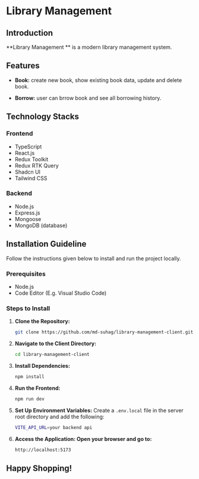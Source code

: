 # Library Management

## Introduction

**Library Management ** is a modern library management system.

## Features

- **Book:**
  create new book, show existing book data, update and delete book.

- **Borrow:**
  user can brrow book and see all borrowing history.

## Technology Stacks

### Frontend

- TypeScript
- React.js
- Redux Toolkit
- Redux RTK Query
- Shadcn UI
- Tailwind CSS

### Backend

- Node.js
- Express.js
- Mongoose
- MongoDB (database)

## Installation Guideline

Follow the instructions given below to install and run the project locally.

### Prerequisites

- Node.js
- Code Editor (E.g. Visual Studio Code)

### Steps to Install

1. **Clone the Repository:**

   ```bash
   git clone https://github.com/md-suhag/library-management-client.git
   ```

2. **Navigate to the Client Directory:**
   ```bash
   cd library-management-client
   ```
3. **Install Dependencies:**

   ```bash
   npm install
   ```

4. **Run the Frontend:**

   ```bash
   npm run dev
   ```

5. **Set Up Environment Variables:** Create a `.env.local` file in the server root directory and add the following:

   ```bash
   VITE_API_URL=your backend api
   ```

6. **Access the Application: Open your browser and go to:**

   ```bash
   http://localhost:5173
   ```

## Happy Shopping!

